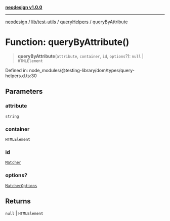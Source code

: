 [**neodesign v1.0.0**](../../../../../README.md)

***

[neodesign](../../../../../modules.md) / [lib/test-utils](../../../README.md) / [queryHelpers](../README.md) / queryByAttribute

# Function: queryByAttribute()

> **queryByAttribute**(`attribute`, `container`, `id`, `options`?): `null` \| `HTMLElement`

Defined in: node\_modules/@testing-library/dom/types/query-helpers.d.ts:30

## Parameters

### attribute

`string`

### container

`HTMLElement`

### id

[`Matcher`](../../../type-aliases/Matcher.md)

### options?

[`MatcherOptions`](../../../interfaces/MatcherOptions.md)

## Returns

`null` \| `HTMLElement`
